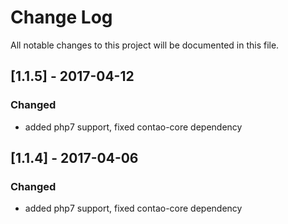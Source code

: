 # Change Log
All notable changes to this project will be documented in this file.

## [1.1.5] - 2017-04-12

### Changed
- added php7 support, fixed contao-core dependency


## [1.1.4] - 2017-04-06

### Changed
- added php7 support, fixed contao-core dependency

